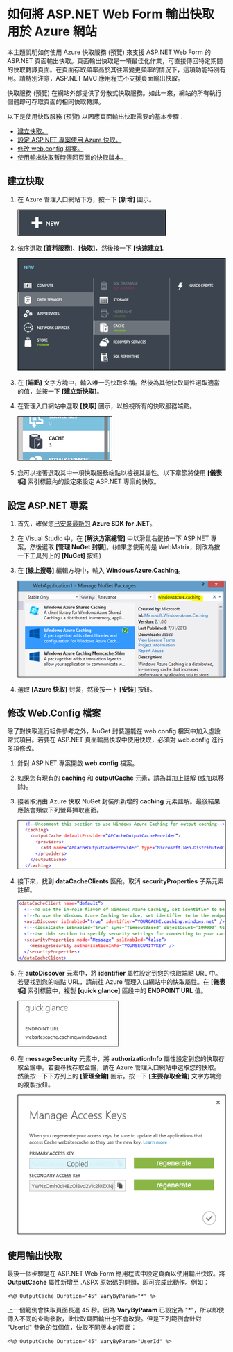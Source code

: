 <properties linkid="video-center-detail" urlDisplayName="details" pageTitle="Video Center Details" metaKeywords="" description="" metaCanonical="" services="" documentationCenter="" title="How to Use ASP.NET Web Forms Output Caching with Azure Web Sites" authors="jroth" solutions="" manager="" editor="" />

如何將 ASP.NET Web Form 輸出快取用於 Azure 網站
===============================================

本主題說明如何使用 Azure 快取服務 (預覽) 來支援 ASP.NET Web Form 的 ASP.NET 頁面輸出快取。頁面輸出快取是一項最佳化作業，可直接傳回特定期間的快取轉譯頁面。在頁面存取頻率高於其往常變更頻率的情況下，這項功能特別有用。請特別注意，ASP.NET MVC 應用程式不支援頁面輸出快取。

快取服務 (預覽) 在網站外部提供了分散式快取服務。如此一來，網站的所有執行個體即可存取頁面的相同快取轉譯。

以下是使用快取服務 (預覽) 以因應頁面輸出快取需要的基本步驟：

-   [建立快取。](#createcache)
-   [設定 ASP.NET 專案使用 Azure 快取。](#configureproject)
-   [修改 web.config 檔案。](#configurewebconfig)
-   [使用輸出快取暫時傳回頁面的快取版本。](#useoutputcaching)

建立快取
--------

1.  在 Azure 管理入口網站下方，按一下 **[新增]** 圖示。

    ![NewIcon](./media/web-sites-web-forms-output-caching/CacheScreenshot_NewButton.PNG)

2.  依序選取 **[資料服務]**、**[快取]**，然後按一下 **[快速建立]**。

    ![NewCacheDialog](./media/web-sites-web-forms-output-caching/CachingScreenshot_CreateOptions.PNG)

3.  在 **[端點]** 文字方塊中，輸入唯一的快取名稱。然後為其他快取屬性選取適當的值，並按一下 **[建立新快取]**。

4.  在管理入口網站中選取 **[快取]** 圖示，以檢視所有的快取服務端點。

    ![CacheIcon](./media/web-sites-web-forms-output-caching/CachingScreenshot_CacheIcon.PNG)

5.  您可以接著選取其中一項快取服務端點以檢視其屬性。以下章節將使用 **[儀表板]** 索引標籤內的設定來設定 ASP.NET 專案的快取。

設定 ASP.NET 專案
-----------------

1.  首先，確保您[已安裝最新的](http://www.windowsazure.com/zh-tw/downloads/?sdk=net) **Azure SDK for .NET**。

2.  在 Visual Studio 中，在 **[解決方案總管]** 中以滑鼠右鍵按一下 ASP.NET 專案，然後選取 **[管理 NuGet 封裝]**。(如果您使用的是 WebMatrix，則改為按一下工具列上的 **[NuGet]** 按鈕)

3.  在 **[線上搜尋]** 編輯方塊中，輸入 **WindowsAzure.Caching**。

    ![NuGetDialog](./media/web-sites-web-forms-output-caching/CachingScreenshot_NuGet.PNG)

4.  選取 **[Azure 快取]** 封裝，然後按一下 **[安裝]** 按鈕。

修改 Web.Config 檔案
--------------------

除了對快取進行組件參考之外，NuGet 封裝還能在 web.config 檔案中加入虛設常式項目。若要在 ASP.NET 頁面輸出快取中使用快取，必須對 web.config 進行多項修改。

1.  針對 ASP.NET 專案開啟 **web.config** 檔案。

2.  如果您有現有的 **caching** 和 **outputCache** 元素，請為其加上註解 (或加以移除)。

3.  接著取消由 Azure 快取 NuGet 封裝所新增的 **caching** 元素註解。最後結果應該會類似下列螢幕擷取畫面。

    ![OutputConfig](./media/web-sites-web-forms-output-caching/CachingScreenshot_OC_WebConfig.PNG)

4.  接下來，找到 **dataCacheClients** 區段。取消 **securityProperties** 子系元素註解。

    ![CacheConfig](./media/web-sites-web-forms-output-caching/CachingScreenshot_CacheConfig.PNG)

5.  在 **autoDiscover** 元素中，將 **identifier** 屬性設定到您的快取端點 URL 中。若要找到您的端點 URL，請前往 Azure 管理入口網站中的快取屬性。在 **[儀表板]** 索引標籤中，複製 **[quick glance]** 區段中的 **ENDPOINT URL** 值。

    ![EndpointURL](./media/web-sites-web-forms-output-caching/CachingScreenshot_EndpointURL.PNG)

6.  在 **messageSecurity** 元素中，將 **authorizationInfo** 屬性設定到您的快取存取金鑰中。若要尋找存取金鑰，請在 Azure 管理入口網站中選取您的快取。然後按一下下方列上的 **[管理金鑰]** 圖示。按一下 **[主要存取金鑰]** 文字方塊旁的複製按鈕。

    ![ManageKeys](./media/web-sites-web-forms-output-caching/CachingScreenshot_ManageAccessKeys.PNG)

使用輸出快取
------------

最後一個步驟是在 ASP.NET Web Form 應用程式中設定頁面以使用輸出快取。將 **OutputCache** 屬性新增至 .ASPX 原始碼的開頭，即可完成此動作。例如：

    <%@ OutputCache Duration="45" VaryByParam="*" %>

上一個範例會快取頁面長達 45 秒。因為 **VaryByParam** 已設定為 "\*"，所以即使傳入不同的查詢參數，此快取頁面輸出也不會改變。但是下列範例會針對 "UserId" 參數的每個值，快取不同版本的頁面：

    <%@ OutputCache Duration="45" VaryByParam="UserId" %>  
